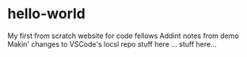 # hello-world

My first from scratch website for code fellows
Addint notes from demo
Makin' changes to VSCode's locsl repo
stuff here
... stuff here...